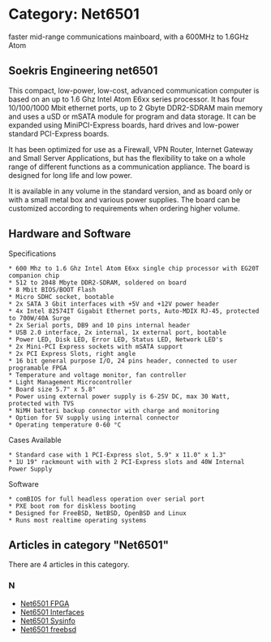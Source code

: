 # Category: Net6501

faster mid-range communications mainboard, with a 600MHz to 1.6GHz Atom

## Soekris Engineering net6501

This compact, low-power, low-cost, advanced communication computer is based on an up to 1.6 Ghz Intel Atom E6xx series processor. It has four 10/100/1000 Mbit ethernet ports, up to 2 Gbyte DDR2-SDRAM main memory and uses a uSD or mSATA module for program and data storage. It can be expanded using MiniPCI-Express boards, hard drives and low-power standard PCI-Express boards.

It has been optimized for use as a Firewall, VPN Router, Internet Gateway and Small Server Applications, but has the flexibility to take on a whole range of different functions as a communication appliance. The board is designed for long life and low power.

It is available in any volume in the standard version, and as board only or with a small metal box and various power supplies. The board can be customized according to requirements when ordering higher volume.

## Hardware and Software

Specifications

```
* 600 Mhz to 1.6 Ghz Intel Atom E6xx single chip processor with EG20T companion chip
* 512 to 2048 Mbyte DDR2-SDRAM, soldered on board
* 8 Mbit BIOS/BOOT Flash
* Micro SDHC socket, bootable
* 2x SATA 3 Gbit interfaces with +5V and +12V power header
* 4x Intel 82574IT Gigabit Ethernet ports, Auto-MDIX RJ-45, protected to 700W/40A Surge
* 2x Serial ports, DB9 and 10 pins internal header
* USB 2.0 interface, 2x internal, 1x external port, bootable
* Power LED, Disk LED, Error LED, Status LED, Network LED's
* 2x Mini-PCI Express sockets with mSATA support
* 2x PCI Express Slots, right angle
* 16 bit general purpose I/O, 24 pins header, connected to user programable FPGA
* Temperature and voltage monitor, fan controller
* Light Management Microcontroller
* Board size 5.7" x 5.8"
* Power using external power supply is 6-25V DC, max 30 Watt, protected with TVS
* NiMH batteri backup connector with charge and monitoring
* Option for 5V supply using internal connector
* Operating temperature 0-60 °C

```

Cases Available

```
* Standard case with 1 PCI-Express slot, 5.9" x 11.0" x 1.3"
* 1U 19" rackmount with with 2 PCI-Express slots and 40W Internal Power Supply

```

Software

```
* comBIOS for full headless operation over serial port
* PXE boot rom for diskless booting
* Designed for FreeBSD, NetBSD, OpenBSD and Linux
* Runs most realtime operating systems

```

## Articles in category "Net6501"

There are 4 articles in this category.

### N


* [Net6501 FPGA](Net6501_FPGA.md "Net6501 FPGA")
* [Net6501 Interfaces](Net6501_Interfaces.md "Net6501 Interfaces")
* [Net6501 Sysinfo](Net6501_Sysinfo.md "Net6501 Sysinfo")
* [Net6501 freebsd](Net6501_freebsd.md "Net6501 freebsd")
